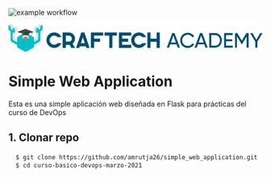 ![example workflow](https://github.com/0xB370/curso-basico-devops-marzo-2021/actions/workflows/pipeline.yml/badge.svg)

![Craftech Academy](_docs/academy_logo.png "Craftech Academy")

# Simple Web Application

Esta es una simple aplicación web diseñada en Flask para prácticas del curso de DevOps

## 1. Clonar repo
```
  $ git clone https://github.com/amrutja26/simple_web_application.git
  $ cd curso-basico-devops-marzo-2021
```
